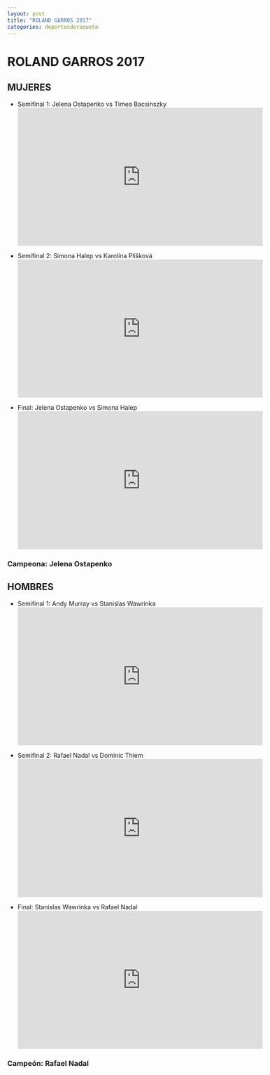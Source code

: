 ```yaml
---
layout: post
title: "ROLAND GARROS 2017"
categories: deportesderaqueta
---
```


# ROLAND GARROS 2017

## MUJERES

- Semifinal 1: Jelena Ostapenko vs Timea Bacsinszky <iframe width="560" height="315" src="https://www.youtube.com/embed/CZpV-naj5r8" frameborder="0" allow="accelerometer; autoplay; encrypted-media; gyroscope; picture-in-picture" allowfullscreen></iframe>

- Semifinal 2: Simona Halep vs Karolína Plíšková <iframe width="560" height="315" src="https://www.youtube.com/embed/bXZotufWwno" frameborder="0" allow="accelerometer; autoplay; encrypted-media; gyroscope; picture-in-picture" allowfullscreen></iframe>

- Final: Jelena Ostapenko vs Simona Halep <iframe width="560" height="315" src="https://www.youtube.com/embed/obUCEKiGnf0" frameborder="0" allow="accelerometer; autoplay; encrypted-media; gyroscope; picture-in-picture" allowfullscreen></iframe>

### Campeona: Jelena Ostapenko

## HOMBRES

- Semifinal 1: Andy Murray vs Stanislas Wawrinka <iframe width="560" height="315" src="https://www.youtube.com/embed/jnAwoyYygAw" frameborder="0" allow="accelerometer; autoplay; encrypted-media; gyroscope; picture-in-picture" allowfullscreen></iframe>

- Semifinal 2: Rafael Nadal vs Dominic Thiem <iframe width="560" height="315" src="https://www.youtube.com/embed/UA-El1KnliY" frameborder="0" allow="accelerometer; autoplay; encrypted-media; gyroscope; picture-in-picture" allowfullscreen></iframe>

- Final: Stanislas Wawrinka vs Rafael Nadal <iframe width="560" height="315" src="https://www.youtube.com/embed/QNgE9-0sNjQ" frameborder="0" allow="accelerometer; autoplay; encrypted-media; gyroscope; picture-in-picture" allowfullscreen></iframe>

### Campeón: Rafael Nadal
